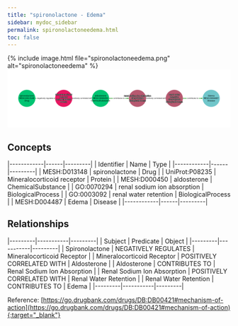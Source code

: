 ```yaml
---
title: "spironolactone - Edema"
sidebar: mydoc_sidebar
permalink: spironolactoneedema.html
toc: false 
---
```


{% include image.html file="spironolactoneedema.png" alt="spironolactoneedema" %}![Path Visualization](/images/spironolactoneedema.png)

## Concepts

|------------|------|---------|
| Identifier | Name | Type    |
|------------|------|---------|
| MESH:D013148 | spironolactone | Drug |
| UniProt:P08235 | Mineralocorticoid receptor | Protein |
| MESH:D000450 | aldosterone | ChemicalSubstance |
| GO:0070294 | renal sodium ion absorption | BiologicalProcess |
| GO:0003092 | renal water retention | BiologicalProcess |
| MESH:D004487 | Edema | Disease |
|------------|------|---------|

## Relationships

|---------|-----------|---------|
| Subject | Predicate | Object  |
|---------|-----------|---------|
| Spironolactone | NEGATIVELY REGULATES | Mineralocorticoid Receptor |
| Mineralocorticoid Receptor | POSITIVELY CORRELATED WITH | Aldosterone |
| Aldosterone | CONTRIBUTES TO | Renal Sodium Ion Absorption |
| Renal Sodium Ion Absorption | POSITIVELY CORRELATED WITH | Renal Water Retention |
| Renal Water Retention | CONTRIBUTES TO | Edema |
|---------|-----------|---------|

Reference: [https://go.drugbank.com/drugs/DB:DB00421#mechanism-of-action](https://go.drugbank.com/drugs/DB:DB00421#mechanism-of-action){:target="_blank"}
